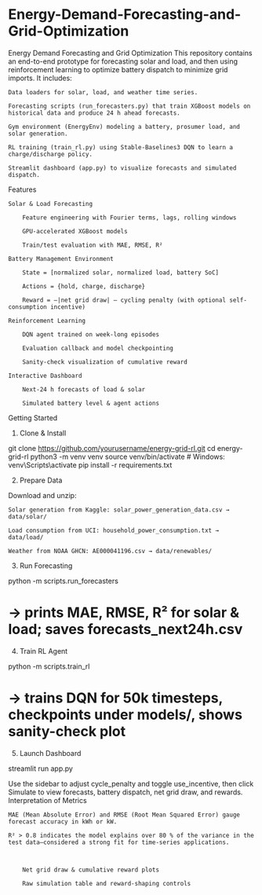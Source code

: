 # Energy-Demand-Forecasting-and-Grid-Optimization
Energy Demand Forecasting and Grid Optimization
This repository contains an end-to-end prototype for forecasting solar and load, and then using reinforcement learning to optimize battery dispatch to minimize grid imports. It includes:

    Data loaders for solar, load, and weather time series.

    Forecasting scripts (run_forecasters.py) that train XGBoost models on historical data and produce 24 h ahead forecasts.

    Gym environment (EnergyEnv) modeling a battery, prosumer load, and solar generation.

    RL training (train_rl.py) using Stable-Baselines3 DQN to learn a charge/discharge policy.

    Streamlit dashboard (app.py) to visualize forecasts and simulated dispatch.

Features

    Solar & Load Forecasting

        Feature engineering with Fourier terms, lags, rolling windows

        GPU-accelerated XGBoost models

        Train/test evaluation with MAE, RMSE, R²

    Battery Management Environment

        State = [normalized solar, normalized load, battery SoC]

        Actions = {hold, charge, discharge}

        Reward = –|net grid draw| – cycling penalty (with optional self-consumption incentive)

    Reinforcement Learning

        DQN agent trained on week-long episodes

        Evaluation callback and model checkpointing

        Sanity-check visualization of cumulative reward

    Interactive Dashboard

        Next-24 h forecasts of load & solar

        Simulated battery level & agent actions

Getting Started
1. Clone & Install

git clone https://github.com/yourusername/energy-grid-rl.git
cd energy-grid-rl
python3 -m venv venv
source venv/bin/activate     # Windows: venv\Scripts\activate
pip install -r requirements.txt

2. Prepare Data

Download and unzip:

    Solar generation from Kaggle: solar_power_generation_data.csv → data/solar/

    Load consumption from UCI: household_power_consumption.txt → data/load/

    Weather from NOAA GHCN: AE000041196.csv → data/renewables/

3. Run Forecasting

python -m scripts.run_forecasters
# → prints MAE, RMSE, R² for solar & load; saves forecasts_next24h.csv

4. Train RL Agent

python -m scripts.train_rl
# → trains DQN for 50k timesteps, checkpoints under models/, shows sanity-check plot

5. Launch Dashboard

streamlit run app.py

Use the sidebar to adjust cycle_penalty and toggle use_incentive, then click Simulate to view forecasts, battery dispatch, net grid draw, and rewards.
Interpretation of Metrics

    MAE (Mean Absolute Error) and RMSE (Root Mean Squared Error) gauge forecast accuracy in kWh or kW.

    R² > 0.8 indicates the model explains over 80 % of the variance in the test data—considered a strong fit for time-series applications.



        Net grid draw & cumulative reward plots

        Raw simulation table and reward-shaping controls
